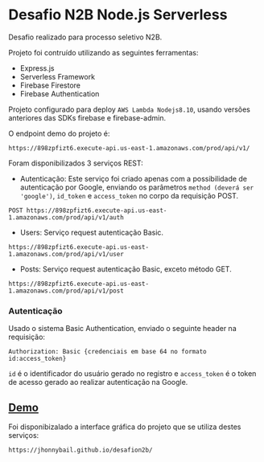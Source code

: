 # Desafio N2B Node.js Serverless

Desafio realizado para processo seletivo N2B.

Projeto foi contruído utilizando as seguintes ferramentas:

- Express.js
- Serverless Framework
- Firebase Firestore
- Firebase Authentication

Projeto configurado para deploy `AWS Lambda Nodejs8.10`, usando versões anteriores das SDKs firebase e firebase-admin.

O endpoint demo do projeto é:
```
https://898zpfizt6.execute-api.us-east-1.amazonaws.com/prod/api/v1/
```

Foram disponibilizados 3 serviços REST:

- Autenticação: Este serviço foi criado apenas com a possibilidade de autenticação por Google, enviando os parâmetros `method (deverá ser 'google')`, `id_token` e `access_token` no corpo da requisição POST.
```
POST https://898zpfizt6.execute-api.us-east-1.amazonaws.com/prod/api/v1/auth
```
- Users: Serviço request autenticação Basic.
```
https://898zpfizt6.execute-api.us-east-1.amazonaws.com/prod/api/v1/user
```

- Posts: Serviço request autenticação Basic, exceto método GET.
```
https://898zpfizt6.execute-api.us-east-1.amazonaws.com/prod/api/v1/post
```

### Autenticação
Usado o sistema Basic Authentication, enviado o seguinte header na requisição:
```
Authorization: Basic {credenciais em base 64 no formato id:access_token}
```
`id` é o identificador do usuário gerado no registro e `access_token` é o token de acesso gerado ao realizar autenticação na Google.

## [Demo](https://jhonnybail.github.io/desafion2b/)

Foi disponibizalado a interface gráfica do projeto que se utiliza destes serviços:
```
https://jhonnybail.github.io/desafion2b/
```